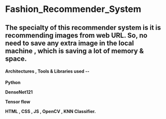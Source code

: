 # Fashion_Recommender_System

## The specialty of this recommender system is it is recommending images from web URL. So, no need to save any extra image in the local machine , which is saving a lot of memory & space.

#### Architectures , Tools & Libraries used --
 **Python** 
 
 **DenseNet121**  
 
 **Tensor flow** 
 
 **HTML  , CSS , JS , OpenCV , KNN Classifier.**
